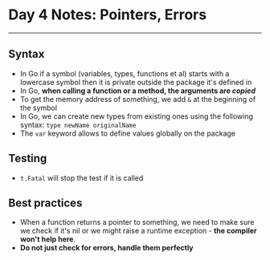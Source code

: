 # Day 4 Notes: Pointers, Errors

<hr />

## Syntax

- In Go if a symbol (variables, types, functions et al) starts with a lowercase symbol then it is private outside the package it's defined in
- In Go, **when calling a function or a method, the arguments are *copied***
- To get the memory address of something, we add `&` at the beginning of the symbol
- In Go, we can create new types from existing ones using the following syntax: `type newName originalName`
- The `var` keyword allows to define values globally on the package

## Testing

- `t.Fatal` will stop the test if it is called
  
## Best practices

- When a function returns a pointer to something, we need to make sure we check if it's nil or we might raise a runtime exception - **the compiler won't help here**.
- **Do not just check for errors, handle them perfectly**
